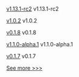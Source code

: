 
[v1.13.1-rc2](https://github.com/hyperledger/indy-plenum/releases/tag/v1.13.1-rc2) v1.13.1-rc2

[v1.0.2](https://github.com/hyperledger/indy-shared-gha/releases/tag/v1.0.2) v1.0.2

[v0.1.8](https://github.com/hyperledger/firefly-common/releases/tag/v0.1.8) v0.1.8

[v1.1.0-alpha.1](https://github.com/hyperledger/firefly/releases/tag/v1.1.0-alpha.1) v1.1.0-alpha.1

[v0.1.7](https://github.com/hyperledger/firefly-common/releases/tag/v0.1.7) v0.1.7


[See more >>>](https://start-here.hyperledger.org/releases)

